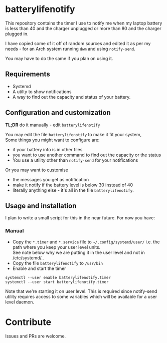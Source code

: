 # batterylifenotify

This repository contains the timer I use to notify me when my laptop battery is less than 40 and the charger unplugged or more than 80 and the charger plugged in.  

I have copied some of it off of random sources and edited it as per my needs - for an Arch system running `dwm` and using `notify-send`.  

You may have to do the same if you plan on using it.  

## Requirements
- Systemd
- A utilty to show notifications
- A way to find out the capacity and status of your battery.

## Configuration and customization

**TL;DR** do it manually - edit `batterylifenotify`

You may edit the file `batterylifenotify` to make it fit your system,  
Some things you might want to configure are:
- if your battery info is in other files
- you want to use another command to find out the capacity or the status
- You use a utility other than `notify-send` for your notifications

Or you may want to customise
- the messages you get as notification
- make it notify if the battery level is below 30 instead of 40
- literally anything else - it's all in the file `batterylifenotify`.

## Usage and installation
I plan to write a small script for this in the near future. For now you have:
### Manual
- Copy the `*.timer` and `*.service` file to `~/.config/systemd/user/` i.e. the path where you keep your user level units.  
See note below why we are putting it in the user level and not in /etc/systemd/..
- Copy the file `batterylifenotify` to `/usr/bin`
- Enable and start the timer
```
systemctl --user enable batterylifenotify.timer
systemctl --user start batterylifenotify.timer
```
Note that we're starting it on user level. This is required since notify-send utility requires access to some variables which will be available for a user level daemon.
# Contribute
Issues and PRs are welcome.
